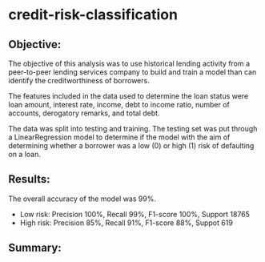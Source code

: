 # credit-risk-classification

## Objective:
The objective of this analysis was to use historical lending activity from a peer-to-peer lending services company to build and train a model than can identify the creditworthiness of borrowers.

The features included in the data used to determine the loan status were loan amount, interest rate, income, debt to income ratio, number of accounts, derogatory remarks, and total debt.

The data was split into testing and training. The testing set was put through a LinearRegression model to determine if the model with the aim of determining whether a borrower was a low (0) or high (1) risk of defaulting on a loan. 

## Results:
The overall accuracy of the model was 99%. 
* Low risk: Precision 100%, Recall 99%, F1-score 100%, Support 18765
* High risk: Precision 85%, Recall 91%, F1-score 88%, Suppot 619

## Summary:
